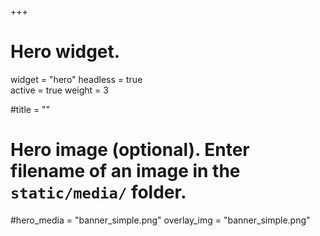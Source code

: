 +++
# Hero widget.
widget = "hero" 
headless = true  
active = true 
weight = 3

#title = ""

# Hero image (optional). Enter filename of an image in the `static/media/` folder.
#hero_media = "banner_simple.png"
overlay_img = "banner_simple.png"

